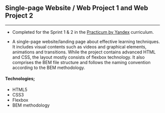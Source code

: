 ## Single-page Website / Web Project 1 and Web Project 2 
___________________________

* Completed for the Sprint 1 & 2 in the [Practicum by Yandex](https://practicum.yandex.com/) curriculum.

* A single-page website/landing page about effective learning techniques. It includes visual contents such as videos and graphical elements, animations and transitions. While the project contains advanced HTML and CSS, the layout mostly consists of flexbox technology. It also comprises the BEM file structure and follows the naming convention according to the BEM methodology.

#### Technologies;

* HTML5
* CSS3 
* Flexbox
* BEM methodology




